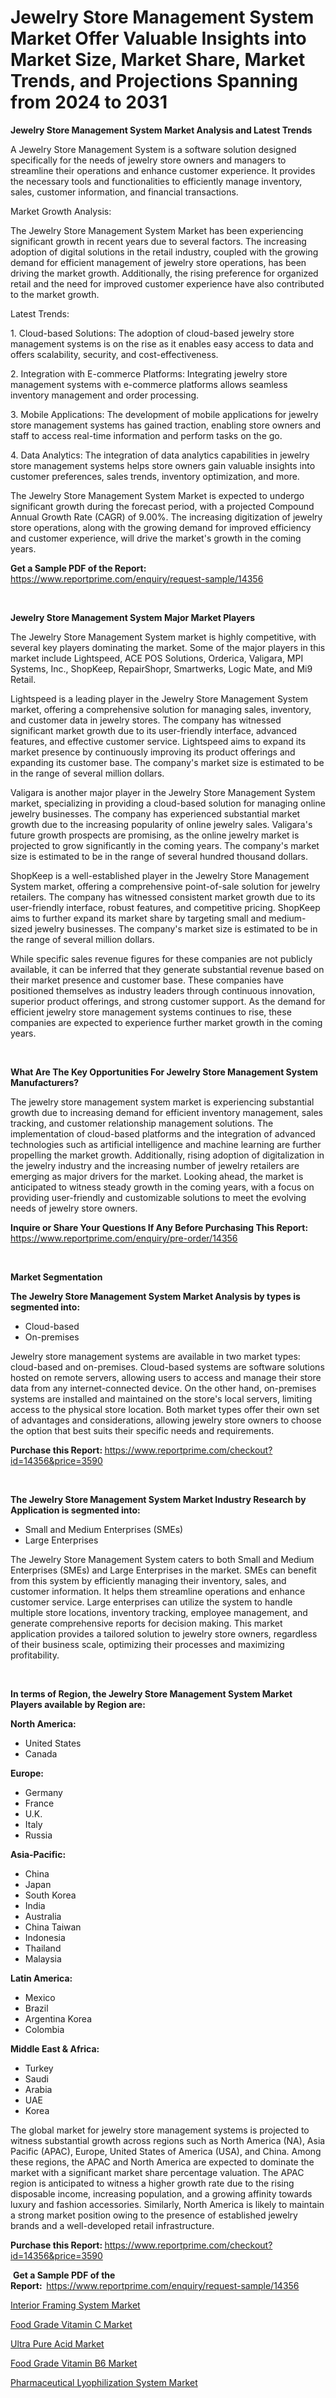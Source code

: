 <p><h1>Jewelry Store Management System Market Offer Valuable Insights into Market Size, Market Share, Market Trends, and Projections Spanning from 2024 to 2031</h1></p><p><strong>Jewelry Store Management System Market Analysis and Latest Trends</strong></p>
<p><p>A Jewelry Store Management System is a software solution designed specifically for the needs of jewelry store owners and managers to streamline their operations and enhance customer experience. It provides the necessary tools and functionalities to efficiently manage inventory, sales, customer information, and financial transactions.</p><p>Market Growth Analysis:</p><p>The Jewelry Store Management System Market has been experiencing significant growth in recent years due to several factors. The increasing adoption of digital solutions in the retail industry, coupled with the growing demand for efficient management of jewelry store operations, has been driving the market growth. Additionally, the rising preference for organized retail and the need for improved customer experience have also contributed to the market growth.</p><p>Latest Trends:</p><p>1. Cloud-based Solutions: The adoption of cloud-based jewelry store management systems is on the rise as it enables easy access to data and offers scalability, security, and cost-effectiveness.</p><p>2. Integration with E-commerce Platforms: Integrating jewelry store management systems with e-commerce platforms allows seamless inventory management and order processing.</p><p>3. Mobile Applications: The development of mobile applications for jewelry store management systems has gained traction, enabling store owners and staff to access real-time information and perform tasks on the go.</p><p>4. Data Analytics: The integration of data analytics capabilities in jewelry store management systems helps store owners gain valuable insights into customer preferences, sales trends, inventory optimization, and more.</p><p>The Jewelry Store Management System Market is expected to undergo significant growth during the forecast period, with a projected Compound Annual Growth Rate (CAGR) of 9.00%. The increasing digitization of jewelry store operations, along with the growing demand for improved efficiency and customer experience, will drive the market's growth in the coming years.</p></p>
<p><strong>Get a Sample PDF of the Report:&nbsp;</strong> <a href="https://www.reportprime.com/enquiry/request-sample/14356">https://www.reportprime.com/enquiry/request-sample/14356</a></p>
<p>&nbsp;</p>
<p><strong>Jewelry Store Management System Major Market Players</strong></p>
<p><p>The Jewelry Store Management System market is highly competitive, with several key players dominating the market. Some of the major players in this market include Lightspeed, ACE POS Solutions, Orderica, Valigara, MPI Systems, Inc., ShopKeep, RepairShopr, Smartwerks, Logic Mate, and Mi9 Retail.</p><p>Lightspeed is a leading player in the Jewelry Store Management System market, offering a comprehensive solution for managing sales, inventory, and customer data in jewelry stores. The company has witnessed significant market growth due to its user-friendly interface, advanced features, and effective customer service. Lightspeed aims to expand its market presence by continuously improving its product offerings and expanding its customer base. The company's market size is estimated to be in the range of several million dollars.</p><p>Valigara is another major player in the Jewelry Store Management System market, specializing in providing a cloud-based solution for managing online jewelry businesses. The company has experienced substantial market growth due to the increasing popularity of online jewelry sales. Valigara's future growth prospects are promising, as the online jewelry market is projected to grow significantly in the coming years. The company's market size is estimated to be in the range of several hundred thousand dollars.</p><p>ShopKeep is a well-established player in the Jewelry Store Management System market, offering a comprehensive point-of-sale solution for jewelry retailers. The company has witnessed consistent market growth due to its user-friendly interface, robust features, and competitive pricing. ShopKeep aims to further expand its market share by targeting small and medium-sized jewelry businesses. The company's market size is estimated to be in the range of several million dollars.</p><p>While specific sales revenue figures for these companies are not publicly available, it can be inferred that they generate substantial revenue based on their market presence and customer base. These companies have positioned themselves as industry leaders through continuous innovation, superior product offerings, and strong customer support. As the demand for efficient jewelry store management systems continues to rise, these companies are expected to experience further market growth in the coming years.</p></p>
<p>&nbsp;</p>
<p><strong>What Are The Key Opportunities For Jewelry Store Management System Manufacturers?</strong></p>
<p><p>The jewelry store management system market is experiencing substantial growth due to increasing demand for efficient inventory management, sales tracking, and customer relationship management solutions. The implementation of cloud-based platforms and the integration of advanced technologies such as artificial intelligence and machine learning are further propelling the market growth. Additionally, rising adoption of digitalization in the jewelry industry and the increasing number of jewelry retailers are emerging as major drivers for the market. Looking ahead, the market is anticipated to witness steady growth in the coming years, with a focus on providing user-friendly and customizable solutions to meet the evolving needs of jewelry store owners.</p></p>
<p><strong>Inquire or Share Your Questions If Any Before Purchasing This Report:</strong> <a href="https://www.reportprime.com/enquiry/pre-order/14356">https://www.reportprime.com/enquiry/pre-order/14356</a></p>
<p>&nbsp;</p>
<p><strong>Market Segmentation</strong></p>
<p><strong>The Jewelry Store Management System Market Analysis by types is segmented into:</strong></p>
<p><ul><li>Cloud-based</li><li>On-premises</li></ul></p>
<p><p>Jewelry store management systems are available in two market types: cloud-based and on-premises. Cloud-based systems are software solutions hosted on remote servers, allowing users to access and manage their store data from any internet-connected device. On the other hand, on-premises systems are installed and maintained on the store's local servers, limiting access to the physical store location. Both market types offer their own set of advantages and considerations, allowing jewelry store owners to choose the option that best suits their specific needs and requirements.</p></p>
<p><strong>Purchase this Report:&nbsp;</strong><a href="https://www.reportprime.com/checkout?id=14356&price=3590">https://www.reportprime.com/checkout?id=14356&price=3590</a></p>
<p>&nbsp;</p>
<p><strong>The Jewelry Store Management System Market Industry Research by Application is segmented into:</strong></p>
<p><ul><li>Small and Medium Enterprises (SMEs)</li><li>Large Enterprises</li></ul></p>
<p><p>The Jewelry Store Management System caters to both Small and Medium Enterprises (SMEs) and Large Enterprises in the market. SMEs can benefit from this system by efficiently managing their inventory, sales, and customer information. It helps them streamline operations and enhance customer service. Large enterprises can utilize the system to handle multiple store locations, inventory tracking, employee management, and generate comprehensive reports for decision making. This market application provides a tailored solution to jewelry store owners, regardless of their business scale, optimizing their processes and maximizing profitability.</p></p>
<p>&nbsp;</p>
<p><strong>In terms of Region, the Jewelry Store Management System Market Players available by Region are:</strong></p>
<p>
    <p> <strong> North America: </strong>
        <ul>
            <li>United States</li>
            <li>Canada</li>
        </ul>
        </p> 
    <p> <strong> Europe: </strong>
        <ul>
            <li>Germany</li>
            <li>France</li>
            <li>U.K.</li>
            <li>Italy</li>
            <li>Russia</li>
        </ul>
        </p> 
    <p> <strong> Asia-Pacific: </strong>
        <ul>
            <li>China</li>
            <li>Japan</li>
            <li>South Korea</li>
            <li>India</li>
            <li>Australia</li>
            <li>China Taiwan</li>
            <li>Indonesia</li>
            <li>Thailand</li>
            <li>Malaysia</li>
        </ul>
        </p> 
    <p> <strong> Latin America: </strong>
        <ul>
            <li>Mexico</li>
            <li>Brazil</li>
            <li>Argentina Korea</li>
            <li>Colombia</li>
        </ul>
        </p> 
    <p> <strong> Middle East & Africa: </strong>
        <ul>
            <li>Turkey</li>
            <li>Saudi</li>
            <li>Arabia</li>
            <li>UAE</li>
            <li>Korea</li>
        </ul>
    </p>
    </p>
<p><p>The global market for jewelry store management systems is projected to witness substantial growth across regions such as North America (NA), Asia Pacific (APAC), Europe, United States of America (USA), and China. Among these regions, the APAC and North America are expected to dominate the market with a significant market share percentage valuation. The APAC region is anticipated to witness a higher growth rate due to the rising disposable income, increasing population, and a growing affinity towards luxury and fashion accessories. Similarly, North America is likely to maintain a strong market position owing to the presence of established jewelry brands and a well-developed retail infrastructure.</p></p>
<p><strong>Purchase this Report: </strong><a href="https://www.reportprime.com/checkout?id=14356&price=3590">https://www.reportprime.com/checkout?id=14356&price=3590</a></p>
<p>&nbsp;<strong>Get a Sample PDF of the Report:&nbsp;&nbsp;</strong><a href="https://www.reportprime.com/enquiry/request-sample/14356">https://www.reportprime.com/enquiry/request-sample/14356</a></p>
<p><strong></strong></p>
<p><p><a href="https://medium.com/@joseramirez66655/interior-framing-system-market-size-and-market-trends-complete-industry-overview-2023-to-2030-3162fc25ca32">Interior Framing System Market</a></p><p><a href="https://www.linkedin.com/pulse/food-grade-vitamin-c-market-research-report-reveals-cntme?trackingId=GWeWbRM7R12eoaGUWdH7iw%3D%3D">Food Grade Vitamin C Market</a></p><p><a href="https://www.linkedin.com/pulse/ultra-pure-acid-market-provides-detailed-segmentation-based-ldtbe?trackingId=l4%2FiXkw2TuqASwae%2FCAViw%3D%3D">Ultra Pure Acid Market</a></p><p><a href="https://www.linkedin.com/pulse/food-grade-vitamin-b6-market-comprehensive-report-its-share-p06be?trackingId=RsVtmNX5R0O6u6Y8ouIJOg%3D%3D">Food Grade Vitamin B6 Market</a></p><p><a href="https://medium.com/@joseramirez66655/pharmaceutical-lyophilization-system-market-furnishes-information-on-market-share-market-trends-6e52710452b1">Pharmaceutical Lyophilization System Market</a></p></p>
